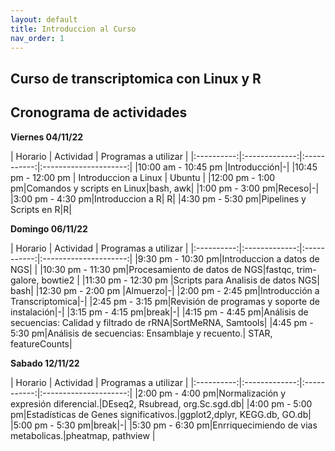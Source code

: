 ```yaml
---
layout: default
title: Introduccion al Curso
nav_order: 1
---
```


## Curso de transcriptomica con Linux y R

## Cronograma de actividades


**Viernes 04/11/22**

| Horario  |   Actividad | Programas a utilizar |
|:----------:|:-------------:|:-----------:|:---------------------:|
|10:00 am - 10:45 pm |Introducción|-|
|10:45 pm - 12:00 pm | Introduccion a Linux | Ubuntu |
|12:00 pm - 1:00 pm|Comandos y scripts en Linux|bash, awk|
|1:00 pm - 3:00 pm|Receso|-|
|3:00 pm - 4:30 pm|Introduccion a R| R|
|4:30 pm - 5:30 pm|Pipelines y Scripts en R|R|

**Domingo 06/11/22**

| Horario  |   Actividad | Programas a utilizar |
|:----------:|:-------------:|:-----------:|:---------------------:|
|9:30 pm - 10:30 pm|Introduccion a datos de NGS| |
|10:30 pm - 11:30 pm|Procesamiento de datos de NGS|fastqc, trim-galore, bowtie2 |
|11:30 pm - 12:30 pm |Scripts para Analisis de datos NGS| bash|
|12:30 pm - 2:00 pm |Almuerzo|-|
|2:00 pm - 2:45 pm|Introducción a Transcriptomica|-|
|2:45 pm - 3:15 pm|Revisión de programas y soporte de instalación|-|
|3:15 pm - 4:15 pm|break|-|
|4:15 pm - 4:45 pm|Análisis de secuencias: Calidad y filtrado de rRNA|SortMeRNA, Samtools|
|4:45 pm - 5:30 pm|Análisis de secuencias: Ensamblaje y recuento.| STAR, featureCounts|

**Sabado 12/11/22**

| Horario  |   Actividad | Programas a utilizar |
|:----------:|:-------------:|:-----------:|:---------------------:|
|2:00 pm - 4:00 pm|Normalización y expresión diferencial.|DEseq2, Rsubread, org.Sc.sgd.db|
|4:00 pm - 5:00 pm|Estadísticas de Genes significativos.|ggplot2,dplyr, KEGG.db, GO.db|
|5:00 pm - 5:30 pm|break|-|
|5:30 pm - 6:30 pm|Enrriquecimiendo de vias metabolicas.|pheatmap, pathview |

